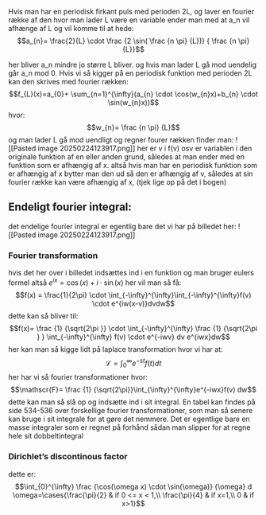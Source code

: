 Hvis man har en periodisk firkant puls med perioden 2L, og laver en fourier række af den hvor man lader L være en variable ender man med at a_n vil afhænge af L og vil komme til at hede:
$$a_{n}= \frac{2}{L} \cdot \frac {2 \sin( \frac {n \pi} {L})} { \frac {n \pi} {L}}$$

her bliver a_n mindre jo større L bliver. og hvis man lader L gå mod uendelig går a_n mod 0.
Hvis vi så kigger på en periodisk funktion med perioden 2L kan den skrives med fourier rækken:
$$f_{L}(x)=a_{0}+ \sum_{n=1}^{\infty}(a_{n} \cdot \cos(w_{n}x)+b_{n} \cdot \sin(w_{n}x))$$
hvor:
$$w_{n}= \frac {n \pi} {L}$$
og man lader L gå mod uendligt og regner fourer rækken finder man:
![[Pasted image 20250224123917.png]]
her er v i f(v) osv er variablen i den originale funktion af en eller anden grund, således at man ender med en funktion som er afhængig af x. altså hvis man har en periodisk funktion som er afhængig af x bytter man den ud så den er afhængig af v, således at sin fourier række kan være afhængig af x, (tjek lige op på det i bogen)


## Endeligt fourier integral:
det endelige fourier integral er egentlig bare det vi har på billedet her:
![[Pasted image 20250224123917.png]]



### Fourier transformation
hvis det her over i billedet indsættes ind i en funktion og man bruger eulers formel altså $e^{ix}=\cos(x) + i \cdot \sin(x)$
her vil man så få:
$$f(x) = \frac{1}{2\pi} \cdot \int_{-\infty}^{\infty}\int_{-\infty}^{\infty}f(v) \cdot e^{iw(x-v)}dvdw$$
dette kan så bliver til:
$$f(x)= \frac {1} {\sqrt{2\pi }} \cdot \int_{-\infty}^{\infty} \frac {1} {\sqrt{2\pi } } \int_{-\infty}^{\infty} f(v) \cdot e^{-iwv} dv e^{iwx}dw$$
her kan man så kigge lidt på laplace transformation hvor vi har at:
$$\mathscr{L}=\int_{0}^{\infty}e^{-st}f(t) dt$$
her har vi så fourier transformationer hvor:
$$\mathscr{F}= \frac {1} {\sqrt{2\pi}}\int_{\infty}^{\infty}e^{-iwx}f(v) dw$$
dette kan man så slå op og indsætte ind i sit integral. En tabel kan findes på side 534-536 over forskellige fourier transformationer, som man så senere kan bruge i sit integrale for at gøre det nemmere.
Det er egentlige bare en masse integraler som er regnet på forhånd sådan man slipper for at regne hele sit dobbeltintegral



### Dirichlet’s discontinous factor
dette er:
$$\int_{0}^{\infty} \frac {\cos(\omega x) \cdot \sin(\omega)} {\omega} d \omega=\cases{\frac{\pi}{2} & if 0 <= x < 1,\\ \frac{\pi}{4} & if x=1,\\ 0 & if x>1}$$